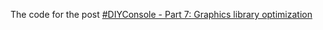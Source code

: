 The code for the post [#DIYConsole - Part 7: Graphics library optimization](https://www.davidepesce.com/2018/11/05/diyconsole-part-7-graphics-library-optimization/2/)